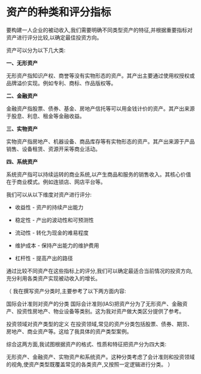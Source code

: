 # 资产的种类和评分指标

要构建一人企业的被动收入,我们需要明确不同类型资产的特征,并根据重要指标对资产进行评分比较,以确定最佳投资方向。

资产可以分为以下几大类:

**一、无形资产**

无形资产指知识产权、商誉等没有实物形态的资产。其产出主要通过使用权授权或品牌溢价实现。例如专利、商标、作品版权等。

**二、金融资产**

金融资产指股票、债券、基金、房地产信托等可以用金钱计价的资产。其产出来源于股息、利息、租金等金融收益。

**三、实物资产**

实物资产指房地产、机器设备、商品库存等有实物形态的资产。其产出来源于产品销售、设备租赁、资源开采等商业活动。

**四、系统资产** 

系统资产指可以持续运转的商业系统,以产生商品和服务的销售收入。其核心价值在于商业模式。例如连锁店、网店平台等。

我们可以从以下维度对资产进行评分:

- 收益性 - 资产的持续产出能力 

- 稳定性 - 产出的波动性和可预测性

- 流动性 - 转化为现金的难易程度

- 维护成本 - 保持产出能力的维护费用

- 杠杆性 - 提高产出的路径

通过比较不同资产在这些指标上的评分,我们可以确定最适合当前情况的投资方向,充分利用各类资产实现被动收入的增长。

（ 我在撰写资产分类时,主要参考了以下两方面内容:

国际会计准则对资产的分类
国际会计准则(IAS)把资产分为了无形资产、金融资产、投资性房地产、物业设备等类别。这为我对资产做大类区分提供了参考。

投资领域对资产类型的定义
在投资领域,常见的资产分类包括股票、债券、期货、房地产、商业资产等。这给了我具体的资产类型案例。

综合这两方面,我试图根据资产的格式、性质和特征把资产分为四大类:

无形资产、金融资产、实物资产和系统资产。这种分类考虑了会计准则和投资领域的视角,使资产类型既覆盖常见的各类资产,又按照一定逻辑进行分类。
）